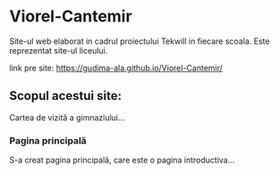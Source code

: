 # Viorel-Cantemir
Site-ul web elaborat in cadrul proiectului Tekwill in fiecare scoala. Este reprezentat site-ul liceului.

link pre site: https://gudima-ala.github.io/Viorel-Cantemir/

## Scopul acestui site: 
Cartea de vizită a gimnaziului...

### Pagina principală

S-a creat pagina principală, care este o pagina introductiva...
